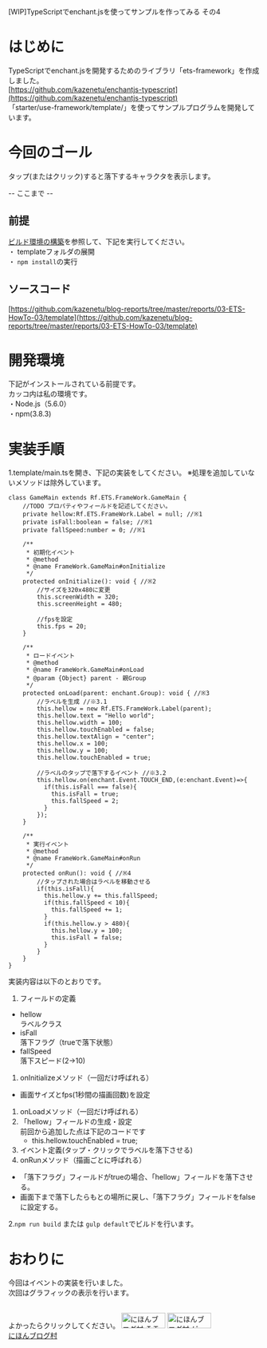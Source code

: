 [WIP]TypeScriptでenchant.jsを使ってサンプルを作ってみる その4

# はじめに
TypeScriptでenchant.jsを開発するためのライブラリ「ets-framework」を作成しました。  
[https://github.com/kazenetu/enchantjs-typescript](https://github.com/kazenetu/enchantjs-typescript)  
「starter/use-framework/template/」を使ってサンプルプログラムを開発しています。

# 今回のゴール
タップ(またはクリック)すると落下するキャラクタを表示します。

-- ここまで --  

##  前提
[ビルド環境の構築](http://kazenetu.exblog.jp/22812282/)を参照して、下記を実行してください。  
・ templateフォルダの展開  
・ ```npm install```の実行  

## ソースコード
[https://github.com/kazenetu/blog-reports/tree/master/reports/03-ETS-HowTo-03/template](https://github.com/kazenetu/blog-reports/tree/master/reports/03-ETS-HowTo-03/template)

# 開発環境
下記がインストールされている前提です。  
カッコ内は私の環境です。  
・Node.js（5.6.0）  
・npm(3.8.3)  

# 実装手順
1.template/main.tsを開き、下記の実装をしてください。
※処理を追加していないメソッドは除外しています。

``` typesctipt
class GameMain extends Rf.ETS.FrameWork.GameMain {
    //TODO プロパティやフィールドを記述してください。
    private hellow:Rf.ETS.FrameWork.Label = null; //※1
    private isFall:boolean = false; //※1
    private fallSpeed:number = 0; //※1

    /**
     * 初期化イベント
     * @method
     * @name FrameWork.GameMain#onInitialize
     */
    protected onInitialize(): void { //※2
        //サイズを320x480に変更
        this.screenWidth = 320;
        this.screenHeight = 480;

        //fpsを設定
        this.fps = 20;
    }

    /**
     * ロードイベント
     * @method
     * @name FrameWork.GameMain#onLoad
     * @param {Object} parent - 親Group
     */
    protected onLoad(parent: enchant.Group): void { //※3
        //ラベルを生成 //※3.1
        this.hellow = new Rf.ETS.FrameWork.Label(parent);
        this.hellow.text = "Hello world";
        this.hellow.width = 100;
        this.hellow.touchEnabled = false;
        this.hellow.textAlign = "center";
        this.hellow.x = 100;
        this.hellow.y = 100;
        this.hellow.touchEnabled = true;

        //ラベルのタップで落下するイベント //※3.2
        this.hellow.on(enchant.Event.TOUCH_END,(e:enchant.Event)=>{
          if(this.isFall === false){
            this.isFall = true;
            this.fallSpeed = 2;
          }
        });
    }

    /**
     * 実行イベント
     * @method
     * @name FrameWork.GameMain#onRun
     */
    protected onRun(): void { //※4
        //タップされた場合はラベルを移動させる
        if(this.isFall){
          this.hellow.y += this.fallSpeed;
          if(this.fallSpeed < 10){
            this.fallSpeed += 1;
          }
          if(this.hellow.y > 480){
            this.hellow.y = 100;
            this.isFall = false;
          }
        }
    }
}
```

実装内容は以下のとおりです。
1. フィールドの定義  
 * hellow  
   ラベルクラス
 * isFall  
   落下フラグ（trueで落下状態）
 * fallSpeed  
   落下スピード(2->10)
1. onInitializeメソッド（一回だけ呼ばれる）  
 * 画面サイズとfps(1秒間の描画回数)を設定
1. onLoadメソッド（一回だけ呼ばれる）  
 1. 「hellow」フィールドの生成・設定  
    前回から追加した点は下記のコードです  
    * this.hellow.touchEnabled = true;
 1. イベント定義(タップ・クリックでラベルを落下させる)
1. onRunメソッド（描画ごとに呼ばれる）  
  * 「落下フラグ」フィールドがtrueの場合、「hellow」フィールドを落下させる。  
  * 画面下まで落下したらもとの場所に戻し、「落下フラグ」フィールドをfalseに設定する。  

2.```npm run build``` または ```gulp default```でビルドを行います。

# おわりに
今回はイベントの実装を行いました。  
次回はグラフィックの表示を行います。

<br>
よかったらクリックしてください。  
<a href="http://it.blogmura.com/"><img src="http://it.blogmura.com/img/it88_31.gif" width="88" height="31" border="0" alt="にほんブログ村 ＩＴ技術ブログへ" /></a>  
<a href="http://game.blogmura.com/game_work/"><img src="http://game.blogmura.com/game_work/img/game_work88_31.gif" width="88" height="31" border="0" alt="にほんブログ村 ゲームブログ ゲーム制作へ" /></a><br /><a href="http://game.blogmura.com/game_work/">にほんブログ村</a>
